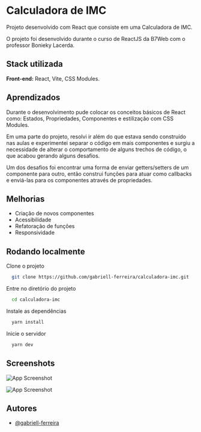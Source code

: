 
# Calculadora de IMC

Projeto desenvolvido com React que consiste em uma Calculadora de IMC.
 
 O projeto foi desenvolvido durante o curso de ReactJS da B7Web com o professor Bonieky Lacerda.

## Stack utilizada

**Front-end:** React, Vite, CSS Modules.

## Aprendizados

Durante o desenvolvimento pude colocar os conceitos básicos de React como:  Estados, Propriedades, Componentes e estilização com CSS Modules.

Em uma parte do projeto, resolvi ir além do que estava sendo construído nas aulas e experimentei separar o código em mais componentes e surgiu a necessidade de alterar o comportamento de alguns trechos de código, o que acabou gerando alguns desafios.

Um dos desafios foi encontrar uma forma de enviar getters/setters de um componente para outro, então construi funções para atuar como callbacks e enviá-las para os componentes através de propriedades.

## Melhorias

- Criação de novos componentes
- Acessibilidade
- Refatoração de funções
- Responsividade

## Rodando localmente

Clone o projeto

```bash
  git clone https://github.com/gabriell-ferreira/calculadora-imc.git
```

Entre no diretório do projeto

```bash
  cd calculadora-imc
```

Instale as dependências

```bash
  yarn install
```

Inicie o servidor

```bash
  yarn dev
```

## Screenshots

![App Screenshot](https://ik.imagekit.io/xc7bzbnt53/screenshot1_HTm4rTRtP.png?ik-sdk-version=javascript-1.4.3&updatedAt=1655606779483)

![App Screenshot](https://ik.imagekit.io/xc7bzbnt53/screenshot2_hh1E3V9fD.png?ik-sdk-version=javascript-1.4.3&updatedAt=1655606779668)


## Autores

- [@gabriell-ferreira](https://github.com/gabriell-ferreira)

